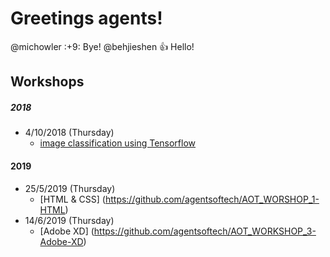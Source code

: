 # Greetings agents!
@michowler :+9: Bye!
@behjieshen :+1: Hello! 

## Workshops 
##### 2018 
- 4/10/2018 (Thursday) 
  - [image classification using Tensorflow](http://github.com/michowler/foodAI)

#### 2019
- 25/5/2019 (Thursday)
  - [HTML & CSS] (https://github.com/agentsoftech/AOT_WORSHOP_1-HTML)
- 14/6/2019 (Thursday)
  - [Adobe XD] (https://github.com/agentsoftech/AOT_WORKSHOP_3-Adobe-XD)
